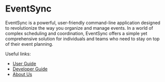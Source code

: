 # EventSync

EventSync is a powerful, user-friendly command-line application designed to revolutionize the way you organize and manage events. In a world of complex scheduling and coordination, EventSync offers a simple yet comprehensive solution for individuals and teams who need to stay on top of their event planning.

Useful links:
* [User Guide](UserGuide.md)
* [Developer Guide](DeveloperGuide.md)
* [About Us](AboutUs.md)
